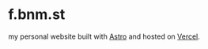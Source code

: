 # f.bnm.st

my personal website built with [Astro](https://astro.build) and hosted on [Vercel](https://vercel.com).
